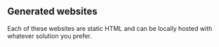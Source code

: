 ## Generated websites

Each of these websites are static HTML and can be locally hosted with whatever solution you prefer.

